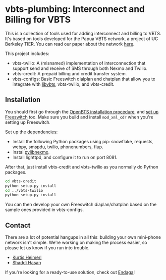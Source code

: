 # vbts-plumbing: Interconnect and Billing for VBTS

This is a collection of tools used for adding interconnect and billing to VBTS. It's based on tools developed for the Papua VBTS network, a project of UC Berkeley TIER. You can read our paper about the network [here](http://www.eecs.berkeley.edu/~kheimerl/pubs/vbts_ictd_13.pdf).

This project includes:

 * vbts-twilio: A (misnamed) implementation of interconnection that support send and receive of SMS through both Nexmo and Twilio.
 * vbts-credit: A prepaid billing and credit transfer system.
 * vbts-configs: Basic Freeswitch dialplan and chatplan that allow you to integrate with [libvbts](https://github.com/kheimerl/libvbts), vbts-twilio, and vbts-credit. 


## Installation
You should first go through the [OpenBTS installation procedure](http://wush.net/trac/rangepublic/wiki/BuildInstallRun), and [set up Freeswitch](http://wush.net/trac/rangepublic/wiki/freeswitchConfig) too. Make sure you build and install ```mod_xml_cdr``` when you're setting up Freeswitch.

Set up the dependencies:

 * Install the following Python packages using pip: snowflake, requests, webpy, smspdu, twilio, phonenumbers, flup.
 * Instal [pylibnexmo](https://github.com/kheimerl/libpynexmo).
 * Install lighttpd, and configure it to run on port 8081.

After that, just install vbts-credit and vbts-twilio as you normally do Python packages.

```bash
cd vbts-credit
python setup.py install
cd ../vbts-twilio
python setup.py install
```

You can then develop your own Freeswitch diaplan/chatplan based on the sample ones provided in vbts-configs.


## Contact
There are a lot of potential hangups in all this: building your own mini-phone network isn't simple. We're working on making the process easier, so please let us know if you run into trouble.

 * [Kurtis Heimerl](http://www.eecs.berkeley.edu/~kheimerl/)
 * [Shaddi Hasan](http://www.eecs.berkeley.edu/~shaddi/)


If you're looking for a ready-to-use solution, check out [Endaga](http://www.endaga.com)!
